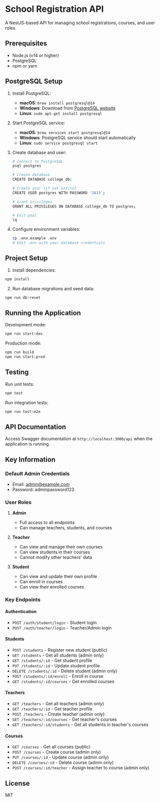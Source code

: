 # School Registration API

A NestJS-based API for managing school registrations, courses, and user roles.

## Prerequisites

- Node.js (v14 or higher)
- PostgreSQL
- npm or yarn

## PostgreSQL Setup

1. Install PostgreSQL:
   - **macOS**: `brew install postgresql@14`
   - **Windows**: Download from [PostgreSQL website](https://www.postgresql.org/download/windows/)
   - **Linux**: `sudo apt-get install postgresql`

2. Start PostgreSQL service:
   - **macOS**: `brew services start postgresql@14`
   - **Windows**: PostgreSQL service should start automatically
   - **Linux**: `sudo service postgresql start`

3. Create database and user:
   ```bash
   # Connect to PostgreSQL
   psql postgres

   # Create database
   CREATE DATABASE college_db;

   # Create user (if not exists)
   CREATE USER postgres WITH PASSWORD '2813';

   # Grant privileges
   GRANT ALL PRIVILEGES ON DATABASE college_db TO postgres;

   # Exit psql
   \q
   ```

4. Configure environment variables:
   ```bash
   cp .env.example .env
   # Edit .env with your database credentials
   ```

## Project Setup

1. Install dependencies:
```bash
npm install
```

2. Run database migrations and seed data:
```bash
npm run db:reset
```

## Running the Application

Development mode:
```bash
npm run start:dev
```

Production mode:
```bash
npm run build
npm run start:prod
```

## Testing

Run unit tests:
```bash
npm test
```

Run integration tests:
```bash
npm run test:e2e
```

## API Documentation

Access Swagger documentation at `http://localhost:3000/api` when the application is running.

## Key Information

### Default Admin Credentials
- Email: admin@example.com
- Password: adminpassword123

### User Roles
1. **Admin**
   - Full access to all endpoints
   - Can manage teachers, students, and courses

2. **Teacher**
   - Can view and manage their own courses
   - Can view students in their courses
   - Cannot modify other teachers' data

3. **Student**
   - Can view and update their own profile
   - Can enroll in courses
   - Can view their enrolled courses

### Key Endpoints

#### Authentication
- `POST /auth/student/login` - Student login
- `POST /auth/teacher/login` - Teacher/Admin login

#### Students
- `POST /students` - Register new student (public)
- `GET /students` - Get all students (admin only)
- `GET /students/:id` - Get student profile
- `PUT /students/:id` - Update student profile
- `DELETE /students/:id` - Delete student (admin only)
- `POST /students/:id/enroll` - Enroll in course
- `GET /students/:id/courses` - Get enrolled courses

#### Teachers
- `GET /teachers` - Get all teachers (admin only)
- `GET /teachers/:id` - Get teacher profile
- `POST /teachers` - Create teacher (admin only)
- `GET /teachers/:id/courses` - Get teacher's courses
- `GET /teachers/:id/students` - Get all students in teacher's courses

#### Courses
- `GET /courses` - Get all courses (public)
- `POST /courses` - Create course (admin only)
- `PUT /courses/:id` - Update course (admin only)
- `DELETE /courses/:id` - Delete course (admin only)
- `POST /courses/:id/teacher` - Assign teacher to course (admin only)

## License

MIT
